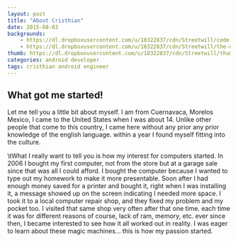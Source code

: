 ```yaml
---
layout: post
title: "About Cristhian"
date: 2015-08-03
backgrounds:
    - https://dl.dropboxusercontent.com/u/18322837/cdn/Streetwill/code-screen.jpg
    - https://dl.dropboxusercontent.com/u/18322837/cdn/Streetwill/the-desk.jpg
thumb: https://dl.dropboxusercontent.com/u/18322837/cdn/Streetwill/thumbs/coding.jpg
categories: android developer
tags: cristhian android engineer
---
```


## What got me started!
Let me tell you a little bit about myself. I am from Cuernavaca, Morelos Mexico, I came to the United States
when I was about 14. Unlike other people that come to this country, I came here without any prior any prior
knowledge of the english language. within a year I found myself fitting into the culture.

\tWhat I really want to tell you is how my interest for computers started. In 2006 I bought my first computer, not
from the store but at a garage sale since that was all I could afford. I bought the computer because I wanted to
type out my homework to make it more presentable. Soon after I had enough money saved for a printer and bought it,
right when I was installing it, a message showed up on the screen indicating I needed more space. I took it to a
local computer repair shop, and they fixed my problem and my pocket too. I visited that same shop very often after
that one time. each time it was for different reasons of course, lack of ram, memory, etc. ever since then, I became interested to see how it all worked out in reality. I was eager to learn about these magic machines... this is how
my passion started.
